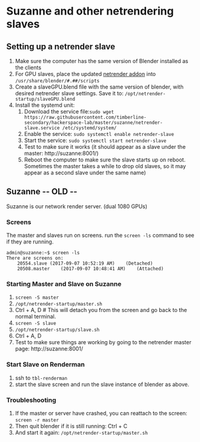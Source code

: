 # Suzanne and other netrendering slaves

## Setting up a netrender slave
1. Make sure the computer has the same version of Blender installed as the clients
1. For GPU slaves, place the updated [netrender addon](https://github.com/timberline-secondary/Blender-Network-Render-Additions) into `/usr/share/blender/#.##/scripts`
1. Create a slaveGPU.blend file with the same version of blender, with desired netrender slave settings.  Save it to: `/opt/netrender-startup/slaveGPU.blend`
1. Install the systemd unit:
   1. Download the service file:`sudo wget https://raw.githubusercontent.com/timberline-secondary/hackerspace-lab/master/suzanne/netrender-slave.service /etc/systemd/system/`
   1. Enable the service: `sudo systemctl enable netrender-slave`
   1. Start the service: `sudo systemctl start netrender-slave`
   1. Test to make sure it works (it should appear as a slave under the master: http://suzanne:8001/)
   1. Reboot the computer to make sure the slave starts up on reboot.  Sometimes the master takes a while to drop old slaves, so it may appear as a second slave under the same name)

## Suzanne -- OLD --
Suzanne is our network render server. (dual 1080 GPUs)

### Screens
The master and slaves run on screens.  run the `screen -ls` command to see if they are running.
```
admin@suzanne:~$ screen -ls
There are screens on:
	20554.slave	(2017-09-07 10:52:19 AM)	(Detached)
	20508.master	(2017-09-07 10:48:41 AM)	(Attached)
```


### Starting Master and Slave on Suzanne

1. `screen -S master`
2. `/opt/netrender-startup/master.sh`
3. Ctrl + A, D  # This will detach you from the screen and go back to the normal terminal.
4. `screen -S slave`
5. `/opt/netrender-startup/slave.sh`
6. Ctrl + A, D
7. Test to make sure things are working by going to the netrender master page: http://suzanne:8001/

### Start Slave on Renderman

1. ssh to `tbl-renderman`
2. start the slave screen and run the slave instance of blender as above.

### Troubleshooting

1. If the master or server have crashed, you can reattach to the screen: `screen -r master`
2. Then quit blender if it is still running: Ctrl + C
3. And start it again: `/opt/netrender-startup/master.sh`





